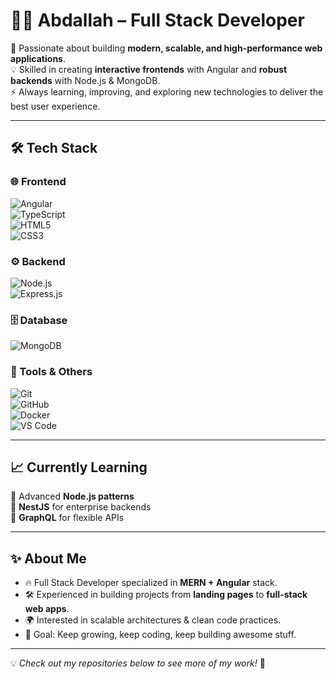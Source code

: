 # 👨‍💻 Abdallah – Full Stack Developer  

🚀 Passionate about building **modern, scalable, and high-performance web applications**.  
💡 Skilled in creating **interactive frontends** with Angular and **robust backends** with Node.js & MongoDB.  
⚡ Always learning, improving, and exploring new technologies to deliver the best user experience.  

---

## 🛠️ Tech Stack  

### 🌐 Frontend  
![Angular](https://img.shields.io/badge/Angular-DD0031?style=for-the-badge&logo=angular&logoColor=white)  
![TypeScript](https://img.shields.io/badge/TypeScript-007ACC?style=for-the-badge&logo=typescript&logoColor=white)  
![HTML5](https://img.shields.io/badge/HTML5-E34F26?style=for-the-badge&logo=html5&logoColor=white)  
![CSS3](https://img.shields.io/badge/CSS3-1572B6?style=for-the-badge&logo=css3&logoColor=white)  

### ⚙️ Backend  
![Node.js](https://img.shields.io/badge/Node.js-339933?style=for-the-badge&logo=node.js&logoColor=white)  
![Express.js](https://img.shields.io/badge/Express.js-000000?style=for-the-badge&logo=express&logoColor=white)  

### 🗄️ Database  
![MongoDB](https://img.shields.io/badge/MongoDB-4EA94B?style=for-the-badge&logo=mongodb&logoColor=white)  

### 🧰 Tools & Others  
![Git](https://img.shields.io/badge/Git-F05032?style=for-the-badge&logo=git&logoColor=white)  
![GitHub](https://img.shields.io/badge/GitHub-181717?style=for-the-badge&logo=github&logoColor=white)  
![Docker](https://img.shields.io/badge/Docker-2496ED?style=for-the-badge&logo=docker&logoColor=white)  
![VS Code](https://img.shields.io/badge/VS%20Code-0078d7?style=for-the-badge&logo=visual-studio-code&logoColor=white)  

---

## 📈 Currently Learning  
🌟 Advanced **Node.js patterns**  
🌟 **NestJS** for enterprise backends  
🌟 **GraphQL** for flexible APIs  

---

## ✨ About Me  
- 🔥 Full Stack Developer specialized in **MERN + Angular** stack.  
- 🛠️ Experienced in building projects from **landing pages** to **full-stack web apps**.  
- 🌍 Interested in scalable architectures & clean code practices.  
- 🎯 Goal: Keep growing, keep coding, keep building awesome stuff.  

---

💡 *Check out my repositories below to see more of my work!* 🚀
